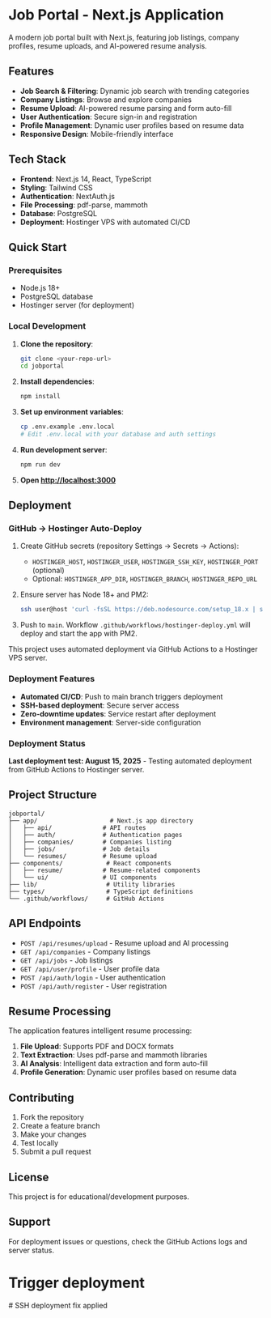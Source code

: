 # Job Portal - Next.js Application

A modern job portal built with Next.js, featuring job listings, company profiles, resume uploads, and AI-powered resume analysis.

## Features

- **Job Search & Filtering**: Dynamic job search with trending categories
- **Company Listings**: Browse and explore companies
- **Resume Upload**: AI-powered resume parsing and form auto-fill
- **User Authentication**: Secure sign-in and registration
- **Profile Management**: Dynamic user profiles based on resume data
- **Responsive Design**: Mobile-friendly interface

## Tech Stack

- **Frontend**: Next.js 14, React, TypeScript
- **Styling**: Tailwind CSS
- **Authentication**: NextAuth.js
- **File Processing**: pdf-parse, mammoth
- **Database**: PostgreSQL
- **Deployment**: Hostinger VPS with automated CI/CD

## Quick Start

### Prerequisites

- Node.js 18+
- PostgreSQL database
- Hostinger server (for deployment)

### Local Development

1. **Clone the repository**:
   ```bash
   git clone <your-repo-url>
   cd jobportal
   ```

2. **Install dependencies**:
   ```bash
   npm install
   ```

3. **Set up environment variables**:
   ```bash
   cp .env.example .env.local
   # Edit .env.local with your database and auth settings
   ```

4. **Run development server**:
   ```bash
   npm run dev
   ```

5. **Open [http://localhost:3000](http://localhost:3000)**

## Deployment

### GitHub → Hostinger Auto-Deploy

1. Create GitHub secrets (repository Settings → Secrets → Actions):
   - `HOSTINGER_HOST`, `HOSTINGER_USER`, `HOSTINGER_SSH_KEY`, `HOSTINGER_PORT` (optional)
   - Optional: `HOSTINGER_APP_DIR`, `HOSTINGER_BRANCH`, `HOSTINGER_REPO_URL`

2. Ensure server has Node 18+ and PM2:
   ```bash
   ssh user@host 'curl -fsSL https://deb.nodesource.com/setup_18.x | sudo -E bash - && sudo apt install -y nodejs && sudo npm i -g pm2'
   ```

3. Push to `main`. Workflow `.github/workflows/hostinger-deploy.yml` will deploy and start the app with PM2.


This project uses automated deployment via GitHub Actions to a Hostinger VPS server.

### Deployment Features

- **Automated CI/CD**: Push to main branch triggers deployment
- **SSH-based deployment**: Secure server access
- **Zero-downtime updates**: Service restart after deployment
- **Environment management**: Server-side configuration

### Deployment Status

**Last deployment test: August 15, 2025** - Testing automated deployment from GitHub Actions to Hostinger server.

## Project Structure

```
jobportal/
├── app/                    # Next.js app directory
│   ├── api/              # API routes
│   ├── auth/             # Authentication pages
│   ├── companies/        # Companies listing
│   ├── jobs/             # Job details
│   └── resumes/          # Resume upload
├── components/            # React components
│   ├── resume/           # Resume-related components
│   └── ui/               # UI components
├── lib/                   # Utility libraries
├── types/                 # TypeScript definitions
└── .github/workflows/     # GitHub Actions
```

## API Endpoints

- `POST /api/resumes/upload` - Resume upload and AI processing
- `GET /api/companies` - Company listings
- `GET /api/jobs` - Job listings
- `GET /api/user/profile` - User profile data
- `POST /api/auth/login` - User authentication
- `POST /api/auth/register` - User registration

## Resume Processing

The application features intelligent resume processing:

1. **File Upload**: Supports PDF and DOCX formats
2. **Text Extraction**: Uses pdf-parse and mammoth libraries
3. **AI Analysis**: Intelligent data extraction and form auto-fill
4. **Profile Generation**: Dynamic user profiles based on resume data

## Contributing

1. Fork the repository
2. Create a feature branch
3. Make your changes
4. Test locally
5. Submit a pull request

## License

This project is for educational/development purposes.

## Support

For deployment issues or questions, check the GitHub Actions logs and server status.
# Trigger deployment
#   S S H   d e p l o y m e n t   f i x   a p p l i e d  
 